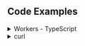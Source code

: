
## Code Examples

<details>
  <summary>Workers - TypeScript</summary>

```ts
import { Ai } from '@cloudflare/ai'

export interface Env {
  AI: any;
}

export default {
  async fetch(request: Request, env: Env) {
    const ai = new Ai(env.AI);

    const inputs = {
        prompt: "cyberpunk cat",
    };

    const response = await ai.run("{{ .Page.Params.model.name }}", inputs);

    return new Response(response, {
        headers: {
            "content-type": "image/png",
        },
    });

  }
}
```


</details>

<details>
  <summary>curl</summary>

```sh
$ curl https://api.cloudflare.com/client/v4/accounts/$CLOUDFLARE_ACCOUNT_ID/ai/run/{{ .Page.Params.model.name }} \
  -X POST \
  -H "Authorization: Bearer $CLOUDFLARE_API_TOKEN" \
  -d '{ "prompt": "cyberpunk cat" }'
```

</details>